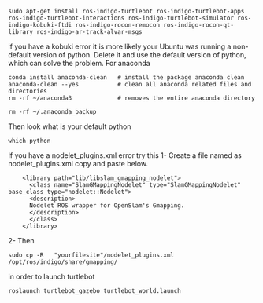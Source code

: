 ```
sudo apt-get install ros-indigo-turtlebot ros-indigo-turtlebot-apps ros-indigo-turtlebot-interactions ros-indigo-turtlebot-simulator ros-indigo-kobuki-ftdi ros-indigo-rocon-remocon ros-indigo-rocon-qt-library ros-indigo-ar-track-alvar-msgs
```
if you have a kobuki error it is more likely your Ubuntu was running a non-default version of python. 
Delete it and use the default version of python, which can solve the problem. For anaconda 
```
conda install anaconda-clean   # install the package anaconda clean
anaconda-clean --yes           # clean all anaconda related files and directories 
rm -rf ~/anaconda3             # removes the entire anaconda directory

rm -rf ~/.anaconda_backup
```
Then look what is your default python
```
which python
```
If you have a nodelet_plugins.xml error try this
1- Create a file named as nodelet_plugins.xml copy and paste below.
```
    <library path="lib/libslam_gmapping_nodelet">  
      <class name="SlamGMappingNodelet" type="SlamGMappingNodelet" base_class_type="nodelet::Nodelet">  
      <description>  
      Nodelet ROS wrapper for OpenSlam's Gmapping.  
      </description>  
      </class>  
    </library>  
 ```
 2- Then 
 ```
 sudo cp -R   "yourfilesite"/nodelet_plugins.xml  /opt/ros/indigo/share/gmapping/  
 ```
 
 in order to launch turtlebot
 ```
 roslaunch turtlebot_gazebo turtlebot_world.launch 
 ```
 
